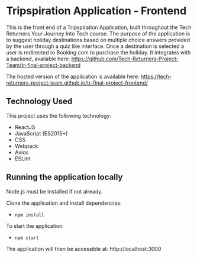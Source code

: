 # Tripspiration Application - Frontend
This is the front end of a Tripspiration Application, built throughout the Tech Returners Your Journey Into Tech course. The purpose of the application is to suggest holiday destinations based on multiple choice answers provided by the user through a quiz like interface. Once a destination is selected a user is redirected to Booking.com to purchase the holiday. It integrates with a backend, available here: https://github.com/Tech-Returners-Project-Team/tr-final-project-backend

The hosted version of the application is available here: https://tech-returners-project-team.github.io/tr-final-project-frontend/


## Technology Used
This project uses the following technology:

* ReactJS
* JavaScript (ES2015+)
* CSS
* Webpack
* Axios
* ESLint
  


## Running the application locally
Node.js must be installed if not already.

Clone the application and install dependencies:
* `npm install`

To start the application:
* `npm start`

The application will then be accessible at:
http://localhost:3000
